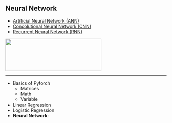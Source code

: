 ## Neural Network
  - [Artificial Neural Network (ANN)](https://github.com/ankur715/data_science/blob/master/deep_learning_pytorch/ann.ipynb)
  - [Concolutional Neural Network (CNN)](https://github.com/ankur715/data_science/blob/master/deep_learning_pytorch/cnn.ipynb)
  - [Recurrent Neural Network (RNN)](https://github.com/ankur715/data_science/blob/master/deep_learning_pytorch/rnn.ipynb)
<p align="left"><img width="300" height="100" src="https://miro.medium.com/max/1200/1*r2eKvfvYPQuizKLOh9q7Hw.jpeg"></p>

---

- Basics of Pytorch
  - Matrices
  - Math
  - Variable
- Linear Regression
- Logistic Regression
- __Neural Network__:

